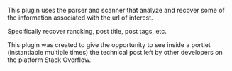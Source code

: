This plugin uses the parser and scanner that analyze and recover some of the information associated with the url of interest.

Specifically recover rancking, post title, post tags, etc.

This plugin was created to give the opportunity to see inside a portlet (instantiable multiple times) the technical post left by other developers on the platform Stack Overflow.